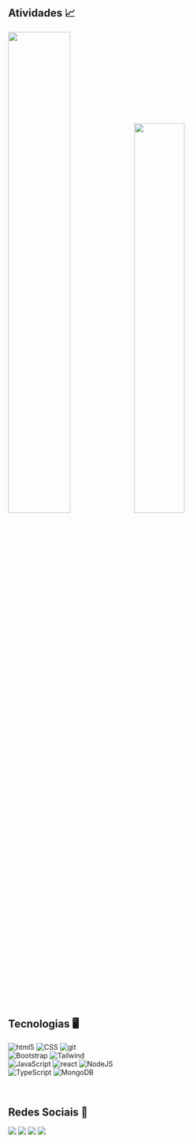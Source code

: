 ## Atividades 📈
<div>
  <img width="50%" src="https://github-readme-stats.vercel.app/api?username=Kaue-Dev&show_icons=true&theme=react&hide_border=true"/> 
  <img width="45%" src="https://github-readme-stats.vercel.app/api/top-langs/?username=Kaue-Dev&layout=compact&theme=react&hide_border=true"/>
  <br>
</div>

<br>

## Tecnologias 🖥️
![html5](https://img.shields.io/badge/HTML5-E34F26?style=for-the-badge&logo=html5&logoColor=white)
![CSS](https://img.shields.io/badge/CSS-E34F26?&style=for-the-badge&logo=css3&logoColor=white)
![git](https://img.shields.io/badge/Git-E34F26?style=for-the-badge&logo=git&logoColor=white)
<br>
![Bootstrap](https://img.shields.io/badge/Bootstrap-563D7C?style=for-the-badge&logo=bootstrap&logoColor=white)
![Tailwind](https://img.shields.io/badge/Tailwind_CSS-563D7C?style=for-the-badge&logo=tailwind-css&logoColor=white)
<br>
![JavaScript](https://img.shields.io/badge/JavaScript-20232A?style=for-the-badge&logo=javascript&logoColor=F7DF1E)
![react](https://img.shields.io/badge/React-20232A?style=for-the-badge&logo=react&logoColor=61DAFB)
![NodeJS](https://img.shields.io/badge/Node.js-20232A?style=for-the-badge&logo=node.js&logoColor=white)
<br>
![TypeScript](https://img.shields.io/badge/TypeScript-007ACC?style=for-the-badge&logo=typescript&logoColor=white)
![MongoDB](https://img.shields.io/badge/MongoDB-007ACC?style=for-the-badge&logo=mongodb&logoColor=white)

<br>
 
## Redes Sociais 📱
<div>
  <a href="https://twitter.com/s1mpleey" target="_blank"><img src="https://img.shields.io/badge/Twitter-20232A?style=for-the-badge&logo=twitter&logoColor=white" target="_blank"></a>
  <a href="https://instagram.com/kauesim" target="_blank"><img src="https://img.shields.io/badge/-Instagram-20232A?style=for-the-badge&logo=instagram&logoColor=white" target="_blank"></a> 
  <a href="https://www.linkedin.com/in/kauepadilha/" target="_blank"><img src="https://img.shields.io/badge/-LinkedIn-20232A?style=for-the-badge&logo=linkedin&logoColor=white" target="_blank"></a> 
  <a href="https://steamcommunity.com/id/s1mpley11/" target="_blank"><img src="https://img.shields.io/badge/Steam-20232A?style=for-the-badge&logo=steam&logoColor=white" target="_blank"></a>
</div>
